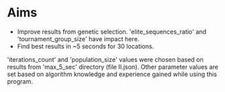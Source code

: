 # Aims

* Improve results from genetic selection. 
'elite_sequences_ratio' and 'tournament_group_size' have impact here.
* Find best results in ~5 seconds for 30 locations. 

'iterations_count' and 'population_size' values were chosen 
based on results from 'max_5_sec' directory (file II.json). 
Other parameter values are set based on algorithm knowledge and 
experience gained while using this program.
